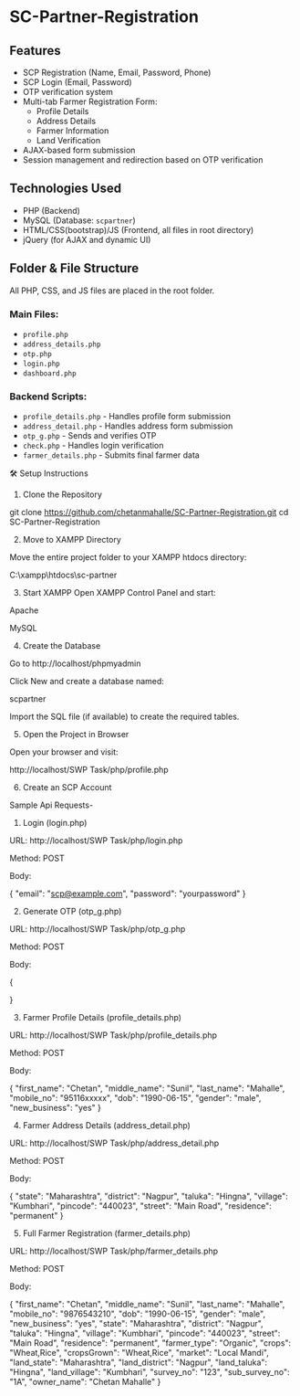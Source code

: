 ﻿# SC-Partner-Registration

## Features

- SCP Registration (Name, Email, Password, Phone)
- SCP Login (Email, Password)
- OTP verification system
- Multi-tab Farmer Registration Form:
  - Profile Details
  - Address Details
  - Farmer Information
  - Land Verification
- AJAX-based form submission
- Session management and redirection based on OTP verification

## Technologies Used

- PHP (Backend)
- MySQL (Database: `scpartner`)
- HTML/CSS(bootstrap)/JS (Frontend, all files in root directory)
- jQuery (for AJAX and dynamic UI)

## Folder & File Structure

All PHP, CSS, and JS files are placed in the root folder.

### Main Files:
- `profile.php`
- `address_details.php`
- `otp.php`
- `login.php`
- `dashboard.php`

### Backend Scripts:
- `profile_details.php` - Handles profile form submission
- `address_detail.php` - Handles address form submission
- `otp_g.php` - Sends and verifies OTP
- `check.php` - Handles login verification
- `farmer_details.php` - Submits final farmer data


🛠️ Setup Instructions

1. Clone the Repository


git clone https://github.com/chetanmahalle/SC-Partner-Registration.git
cd SC-Partner-Registration

2. Move to XAMPP Directory
   
Move the entire project folder to your XAMPP htdocs directory:

C:\xampp\htdocs\sc-partner

3. Start XAMPP
Open XAMPP Control Panel and start:

Apache

MySQL

4. Create the Database

Go to http://localhost/phpmyadmin

Click New and create a database named:

scpartner

Import the SQL file (if available) to create the required tables.



5. Open the Project in Browser

Open your browser and visit:

http://localhost/SWP Task/php/profile.php

6. Create an SCP Account


Sample Api Requests- 

 1. Login (login.php)

URL: http://localhost/SWP Task/php/login.php

Method: POST

Body:

{
  "email": "scp@example.com",
  "password": "yourpassword"
}

2. Generate OTP (otp_g.php)

URL: http://localhost/SWP Task/php/otp_g.php

Method: POST

Body:

{
 
}



3. Farmer Profile Details (profile_details.php)

URL: http://localhost/SWP Task/php/profile_details.php

Method: POST

Body:

{
  "first_name": "Chetan",
  "middle_name": "Sunil",
  "last_name": "Mahalle",
  "mobile_no": "95116xxxxx",
  "dob": "1990-06-15",
  "gender": "male",
  "new_business": "yes"
}

 4. Farmer Address Details (address_detail.php)

URL: http://localhost/SWP Task/php/address_detail.php

Method: POST

Body:

{
  "state": "Maharashtra",
  "district": "Nagpur",
  "taluka": "Hingna",
  "village": "Kumbhari",
  "pincode": "440023",
  "street": "Main Road",
  "residence": "permanent"
}


 5. Full Farmer Registration (farmer_details.php)

URL: http://localhost/SWP Task/php/farmer_details.php

Method: POST

Body:


{
  "first_name": "Chetan",
  "middle_name": "Sunil",
  "last_name": "Mahalle",
  "mobile_no": "9876543210",
  "dob": "1990-06-15",
  "gender": "male",
  "new_business": "yes",
  "state": "Maharashtra",
  "district": "Nagpur",
  "taluka": "Hingna",
  "village": "Kumbhari",
  "pincode": "440023",
  "street": "Main Road",
  "residence": "permanent",
  "farmer_type": "Organic",
  "crops": "Wheat,Rice",
  "cropsGrown": "Wheat,Rice",
  "market": "Local Mandi",
  "land_state": "Maharashtra",
  "land_district": "Nagpur",
  "land_taluka": "Hingna",
  "land_village": "Kumbhari",
  "survey_no": "123",
  "sub_survey_no": "1A",
  "owner_name": "Chetan Mahalle"
}

